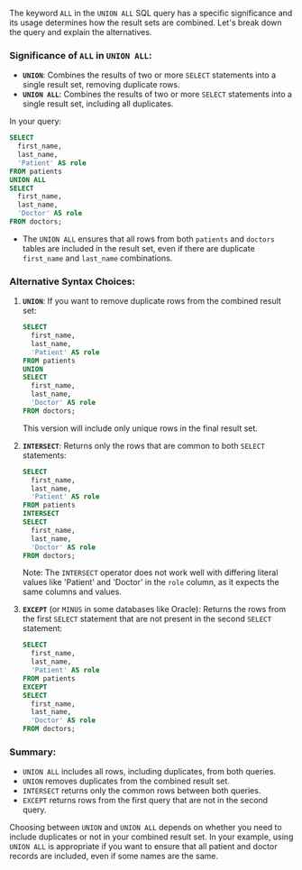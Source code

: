 The keyword `ALL` in the `UNION ALL` SQL query has a specific significance and its usage determines how the result sets are combined. Let's break down the query and explain the alternatives.

### Significance of `ALL` in `UNION ALL`:
- **`UNION`**: Combines the results of two or more `SELECT` statements into a single result set, removing duplicate rows.
- **`UNION ALL`**: Combines the results of two or more `SELECT` statements into a single result set, including all duplicates.

In your query:
```sql
SELECT
  first_name,
  last_name,
  'Patient' AS role
FROM patients
UNION ALL
SELECT
  first_name,
  last_name,
  'Doctor' AS role
FROM doctors;
```
- The `UNION ALL` ensures that all rows from both `patients` and `doctors` tables are included in the result set, even if there are duplicate `first_name` and `last_name` combinations.

### Alternative Syntax Choices:
1. **`UNION`**: If you want to remove duplicate rows from the combined result set:
   ```sql
   SELECT
     first_name,
     last_name,
     'Patient' AS role
   FROM patients
   UNION
   SELECT
     first_name,
     last_name,
     'Doctor' AS role
   FROM doctors;
   ```
   This version will include only unique rows in the final result set.

2. **`INTERSECT`**: Returns only the rows that are common to both `SELECT` statements:
   ```sql
   SELECT
     first_name,
     last_name,
     'Patient' AS role
   FROM patients
   INTERSECT
   SELECT
     first_name,
     last_name,
     'Doctor' AS role
   FROM doctors;
   ```
   Note: The `INTERSECT` operator does not work well with differing literal values like 'Patient' and 'Doctor' in the `role` column, as it expects the same columns and values.

3. **`EXCEPT`** (or `MINUS` in some databases like Oracle): Returns the rows from the first `SELECT` statement that are not present in the second `SELECT` statement:
   ```sql
   SELECT
     first_name,
     last_name,
     'Patient' AS role
   FROM patients
   EXCEPT
   SELECT
     first_name,
     last_name,
     'Doctor' AS role
   FROM doctors;
   ```

### Summary:
- `UNION ALL` includes all rows, including duplicates, from both queries.
- `UNION` removes duplicates from the combined result set.
- `INTERSECT` returns only the common rows between both queries.
- `EXCEPT` returns rows from the first query that are not in the second query.

Choosing between `UNION` and `UNION ALL` depends on whether you need to include duplicates or not in your combined result set. In your example, using `UNION ALL` is appropriate if you want to ensure that all patient and doctor records are included, even if some names are the same.
